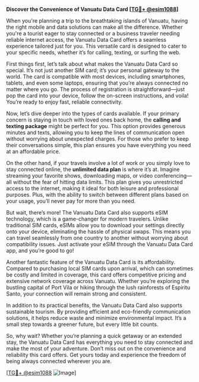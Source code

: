 **Discover the Convenience of Vanuatu Data Card [[TG💪+ @esim1088](https://t.me/s/esim1088)]**

When you're planning a trip to the breathtaking islands of Vanuatu, having the right mobile and data solutions can make all the difference. Whether you're a tourist eager to stay connected or a business traveler needing reliable internet access, the Vanuatu Data Card offers a seamless experience tailored just for you. This versatile card is designed to cater to your specific needs, whether it’s for calling, texting, or surfing the web.

First things first, let’s talk about what makes the Vanuatu Data Card so special. It’s not just another SIM card; it’s your personal gateway to the world. The card is compatible with most devices, including smartphones, tablets, and even some laptops, ensuring that you’re always connected no matter where you go. The process of registration is straightforward—just pop the card into your device, follow the on-screen instructions, and voila! You’re ready to enjoy fast, reliable connectivity.

Now, let’s dive deeper into the types of cards available. If your primary concern is staying in touch with loved ones back home, the **calling and texting package** might be perfect for you. This option provides generous minutes and texts, allowing you to keep the lines of communication open without worrying about unexpected charges. For those who prefer to keep their conversations simple, this plan ensures you have everything you need at an affordable price.

On the other hand, if your travels involve a lot of work or you simply love to stay connected online, the **unlimited data plan** is where it’s at. Imagine streaming your favorite shows, downloading maps, or video conferencing—all without the fear of hitting data limits. This plan gives you unrestricted access to the internet, making it ideal for both leisure and professional purposes. Plus, with the ability to switch between different plans based on your usage, you’ll never pay for more than you need.

But wait, there’s more! The Vanuatu Data Card also supports eSIM technology, which is a game-changer for modern travelers. Unlike traditional SIM cards, eSIMs allow you to download your settings directly onto your device, eliminating the hassle of physical swaps. This means you can travel seamlessly from one country to another without worrying about compatibility issues. Just activate your eSIM through the Vanuatu Data Card app, and you’re good to go!

Another fantastic feature of the Vanuatu Data Card is its affordability. Compared to purchasing local SIM cards upon arrival, which can sometimes be costly and limited in coverage, this card offers competitive pricing and extensive network coverage across Vanuatu. Whether you’re exploring the bustling capital of Port Vila or hiking through the lush rainforests of Espiritu Santo, your connection will remain strong and consistent.

In addition to its practical benefits, the Vanuatu Data Card also supports sustainable tourism. By providing efficient and eco-friendly communication solutions, it helps reduce waste and minimize environmental impact. It’s a small step towards a greener future, but every little bit counts.

So, why wait? Whether you’re planning a quick getaway or an extended stay, the Vanuatu Data Card has everything you need to stay connected and make the most of your adventure. Don’t miss out on the convenience and reliability this card offers. Get yours today and experience the freedom of being always connected wherever you are.

[[TG💪+ @esim1088](https://t.me/s/esim1088) ![Image](https://i.postimg.cc/Y0z9fWf4/image.png)]